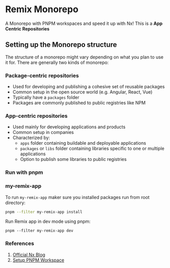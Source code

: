# Remix Monorepo

A Monorepo with PNPM workspaces and speed it up with Nx! This is a **App Centric Repositories**

## Setting up the Monorepo structure

The structure of a monorepo might vary depending on what you plan to use it for. There are generally two kinds of monorepo:

### Package-centric repositories

- Used for developing and publishing a cohesive set of reusable packages
- Common setup in the open source world (e.g. Angular, React, Vue)
- Typically have a `packages` folder
- Packages are commonly published to public registries like NPM

### App-centric repositories

- Used mainly for developing applications and products
- Common setup in companies
- Characterized by:
  - `apps` folder containing buildable and deployable applications
  - `packages` or `libs` folder containing libraries specific to one or multiple applications
  - Option to publish some libraries to public registries

### Run with pnpm

### my-remix-app

To run `my-remix-app` maker sure you installed packages run from root directory:

```bash
pnpm --filter my-remix-app install
```

Run Remix app in dev mode using pnpm:

```
pnpm --filter my-remix-app dev
```

### References

1. [Official Nx Blog](https://nx.dev/blog/setup-a-monorepo-with-pnpm-workspaces-and-speed-it-up-with-nx)
2. [Setup PNPM Workspace](https://dev.to/vinomanick/create-a-monorepo-using-pnpm-workspace-1ebn)
